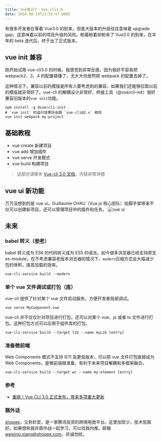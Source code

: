 ```yaml
---
title: Vue笔记十：Vue-cli3.0
date: 2018-08-14T22:53:47.000Z
---
```


有很多开发者在等着 Vue3.0 的到来，但是大版本的升级往往意味着 upgrade gap，这意味着以前的项目升级的风险。盼着盼着却盼来了 Vue3.0 的到来，在半年的 beta 迭代后，终于出了正式版本。

## vue init 兼容

刚开始试用 vue-cli3.0 的时候，我感觉到非常反感。因为我好不容易把 webpack2、3、4 的配置搞懂了，尤大大你居然把 webpack 的配置去掉了。

这种情况下，兼容以前的模版是所有人要考虑到的兼容，如果我们还能够拉取以前的模版就非常好了。vue-cli 的解耦设计非常好，桥接工具（@vue/cli-init）很好兼容旧版本的`vue init`功能。

```shell
npm install -g @vue/cli-init
# `vue init` 的运行效果将会跟 `vue-cli@2.x` 相同
vue init webpack my-project
```

## 基础教程

- vue create 新建项目
- vue add 增加插件
- vue serve 开发模式
- vue build 构建项目

> 这部分请移步 [Vue-cli 3.0 文档](https://cli.vuejs.org/zh)，内容非常详细

## vue ui 新功能

万万没想到的是 vue ui，Guillaume CHAU（Vue.js 核心团队）给脚手架带来不仅可以创建新项目，还可以管理项目中的插件和任务。
![vue ui](/img/vue-ui.png)

## 未来

### babel 转义（[参考](https://cli.vuejs.org/zh/guide/browser-compatibility.html#%E7%8E%B0%E4%BB%A3%E6%A8%A1%E5%BC%8F)）

babel 转义成为 ES6 的代码转义成为 ES5 的语法，如今很多浏览器已经支持原生 es-module，在不考虑兼容老版本浏览器的情况下，`modern`压缩方式会大幅减少包的体积，提高加载的效率。

```shell
vue-cli-service build --modern
```

### 单个 vue 文件调试或打包（[库](https://cli.vuejs.org/zh/guide/build-targets.html#%E5%BA%93)）

vue-cli 提供了针对某个 vue 文件启动服务，方便开发者局部调试。

```shell
vue serve MyComponent.vue
```

vue-cli 并不仅仅针对项目进行打包，还可以对某个 vue，js 或者 ts 文件进行打包。这种打包方式可以应用于组件库的打包。

```shell
vue-cli-service build --target lib --name myLib [entry]
```

### 准备微前端

Web Components 模式不支持 IE11 及更低版本，可以把 vue 文件打包直接成为 Web Components，是微前端做准备，有利于未来项目解耦和多框架融合。

```shell
vue-cli-service build --target wc --name my-element [entry]
```

### 参考

- [重磅！Vue CLI 3.0 正式发布，带来多项重大更新](https://mp.weixin.qq.com/s/hfr2Q3FXZFIdqM_r8HrLwQ)

### 题外话

[shopee](https://shopee.cn/)，又称虾皮，是一家腾讯投资的跨境电商平台。这里加班少，技术氛围好。如果想和我并肩作战一起学习，可以找我内推。邮箱[weiping.xiang@shopee.com](mailto:weiping.xiang@shopee.com)，非诚勿扰。

